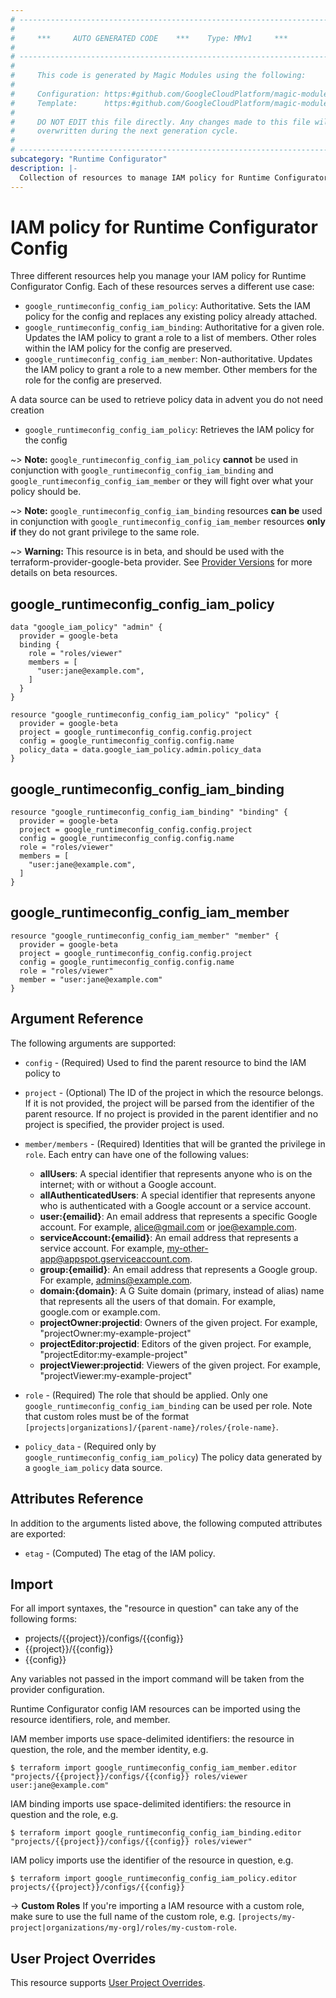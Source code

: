 ```yaml
---
# ----------------------------------------------------------------------------
#
#     ***     AUTO GENERATED CODE    ***    Type: MMv1     ***
#
# ----------------------------------------------------------------------------
#
#     This code is generated by Magic Modules using the following:
#
#     Configuration: https:#github.com/GoogleCloudPlatform/magic-modules/tree/main/mmv1/products/runtimeconfig/Config.yaml
#     Template:      https:#github.com/GoogleCloudPlatform/magic-modules/tree/main/mmv1/templates/terraform/resource_iam.html.markdown.tmpl
#
#     DO NOT EDIT this file directly. Any changes made to this file will be
#     overwritten during the next generation cycle.
#
# ----------------------------------------------------------------------------
subcategory: "Runtime Configurator"
description: |-
  Collection of resources to manage IAM policy for Runtime Configurator Config
---
```


# IAM policy for Runtime Configurator Config

Three different resources help you manage your IAM policy for Runtime Configurator Config. Each of these resources serves a different use case:

* `google_runtimeconfig_config_iam_policy`: Authoritative. Sets the IAM policy for the config and replaces any existing policy already attached.
* `google_runtimeconfig_config_iam_binding`: Authoritative for a given role. Updates the IAM policy to grant a role to a list of members. Other roles within the IAM policy for the config are preserved.
* `google_runtimeconfig_config_iam_member`: Non-authoritative. Updates the IAM policy to grant a role to a new member. Other members for the role for the config are preserved.

A data source can be used to retrieve policy data in advent you do not need creation

* `google_runtimeconfig_config_iam_policy`: Retrieves the IAM policy for the config

~> **Note:** `google_runtimeconfig_config_iam_policy` **cannot** be used in conjunction with `google_runtimeconfig_config_iam_binding` and `google_runtimeconfig_config_iam_member` or they will fight over what your policy should be.

~> **Note:** `google_runtimeconfig_config_iam_binding` resources **can be** used in conjunction with `google_runtimeconfig_config_iam_member` resources **only if** they do not grant privilege to the same role.


~> **Warning:** This resource is in beta, and should be used with the terraform-provider-google-beta provider.
See [Provider Versions](https://terraform.io/docs/providers/google/guides/provider_versions.html) for more details on beta resources.

## google_runtimeconfig_config_iam_policy

```hcl
data "google_iam_policy" "admin" {
  provider = google-beta
  binding {
    role = "roles/viewer"
    members = [
      "user:jane@example.com",
    ]
  }
}

resource "google_runtimeconfig_config_iam_policy" "policy" {
  provider = google-beta
  project = google_runtimeconfig_config.config.project
  config = google_runtimeconfig_config.config.name
  policy_data = data.google_iam_policy.admin.policy_data
}
```

## google_runtimeconfig_config_iam_binding

```hcl
resource "google_runtimeconfig_config_iam_binding" "binding" {
  provider = google-beta
  project = google_runtimeconfig_config.config.project
  config = google_runtimeconfig_config.config.name
  role = "roles/viewer"
  members = [
    "user:jane@example.com",
  ]
}
```

## google_runtimeconfig_config_iam_member

```hcl
resource "google_runtimeconfig_config_iam_member" "member" {
  provider = google-beta
  project = google_runtimeconfig_config.config.project
  config = google_runtimeconfig_config.config.name
  role = "roles/viewer"
  member = "user:jane@example.com"
}
```


## Argument Reference

The following arguments are supported:

* `config` - (Required) Used to find the parent resource to bind the IAM policy to

* `project` - (Optional) The ID of the project in which the resource belongs.
    If it is not provided, the project will be parsed from the identifier of the parent resource. If no project is provided in the parent identifier and no project is specified, the provider project is used.

* `member/members` - (Required) Identities that will be granted the privilege in `role`.
  Each entry can have one of the following values:
  * **allUsers**: A special identifier that represents anyone who is on the internet; with or without a Google account.
  * **allAuthenticatedUsers**: A special identifier that represents anyone who is authenticated with a Google account or a service account.
  * **user:{emailid}**: An email address that represents a specific Google account. For example, alice@gmail.com or joe@example.com.
  * **serviceAccount:{emailid}**: An email address that represents a service account. For example, my-other-app@appspot.gserviceaccount.com.
  * **group:{emailid}**: An email address that represents a Google group. For example, admins@example.com.
  * **domain:{domain}**: A G Suite domain (primary, instead of alias) name that represents all the users of that domain. For example, google.com or example.com.
  * **projectOwner:projectid**: Owners of the given project. For example, "projectOwner:my-example-project"
  * **projectEditor:projectid**: Editors of the given project. For example, "projectEditor:my-example-project"
  * **projectViewer:projectid**: Viewers of the given project. For example, "projectViewer:my-example-project"

* `role` - (Required) The role that should be applied. Only one
    `google_runtimeconfig_config_iam_binding` can be used per role. Note that custom roles must be of the format
    `[projects|organizations]/{parent-name}/roles/{role-name}`.

* `policy_data` - (Required only by `google_runtimeconfig_config_iam_policy`) The policy data generated by
  a `google_iam_policy` data source.

## Attributes Reference

In addition to the arguments listed above, the following computed attributes are
exported:

* `etag` - (Computed) The etag of the IAM policy.

## Import

For all import syntaxes, the "resource in question" can take any of the following forms:

* projects/{{project}}/configs/{{config}}
* {{project}}/{{config}}
* {{config}}

Any variables not passed in the import command will be taken from the provider configuration.

Runtime Configurator config IAM resources can be imported using the resource identifiers, role, and member.

IAM member imports use space-delimited identifiers: the resource in question, the role, and the member identity, e.g.
```
$ terraform import google_runtimeconfig_config_iam_member.editor "projects/{{project}}/configs/{{config}} roles/viewer user:jane@example.com"
```

IAM binding imports use space-delimited identifiers: the resource in question and the role, e.g.
```
$ terraform import google_runtimeconfig_config_iam_binding.editor "projects/{{project}}/configs/{{config}} roles/viewer"
```

IAM policy imports use the identifier of the resource in question, e.g.
```
$ terraform import google_runtimeconfig_config_iam_policy.editor projects/{{project}}/configs/{{config}}
```

-> **Custom Roles** If you're importing a IAM resource with a custom role, make sure to use the
 full name of the custom role, e.g. `[projects/my-project|organizations/my-org]/roles/my-custom-role`.

## User Project Overrides

This resource supports [User Project Overrides](https://registry.terraform.io/providers/hashicorp/google/latest/docs/guides/provider_reference#user_project_override).
